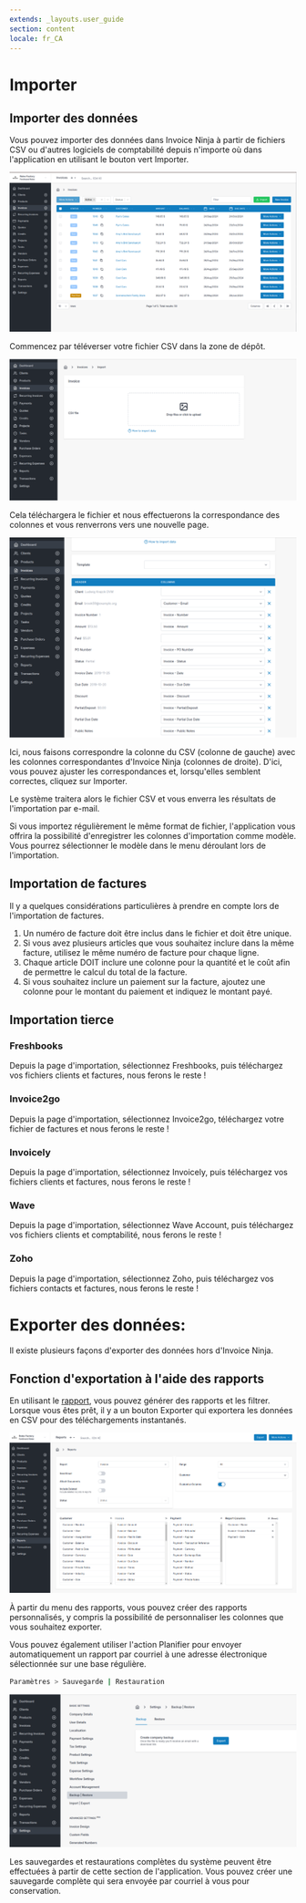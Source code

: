 ```yaml
---
extends: _layouts.user_guide
section: content
locale: fr_CA
---
```


# Importer

## Importer des données

Vous pouvez importer des données dans Invoice Ninja à partir de fichiers CSV ou d'autres logiciels de comptabilité depuis n'importe où dans l'application en utilisant le bouton vert Importer.

![alt text](/assets/images/settings/import_overview.png "Importations CSV")

Commencez par téléverser votre fichier CSV dans la zone de dépôt.

![alt text](/assets/images/settings/import_column_matching.png "Mappage CSV")

Cela téléchargera le fichier et nous effectuerons la correspondance des colonnes et vous renverrons vers une nouvelle page.

![alt text](/assets/images/settings/import_column_matching2.png "Mappage CSV")

Ici, nous faisons correspondre la colonne du CSV (colonne de gauche) avec les colonnes correspondantes d'Invoice Ninja (colonnes de droite). D'ici, vous pouvez ajuster les correspondances et, lorsqu'elles semblent correctes, cliquez sur Importer.

Le système traitera alors le fichier CSV et vous enverra les résultats de l'importation par e-mail.

<x-warning>
Si vous importez régulièrement le même format de fichier, l'application vous offrira la possibilité d'enregistrer les colonnes d'importation comme modèle. Vous pourrez sélectionner le modèle dans le menu déroulant lors de l'importation.
</x-warning>

## Importation de factures

Il y a quelques considérations particulières à prendre en compte lors de l'importation de factures.

1. Un numéro de facture doit être inclus dans le fichier et doit être unique.
2. Si vous avez plusieurs articles que vous souhaitez inclure dans la même facture, utilisez le même numéro de facture pour chaque ligne.
3. Chaque article DOIT inclure une colonne pour la quantité et le coût afin de permettre le calcul du total de la facture.
4. Si vous souhaitez inclure un paiement sur la facture, ajoutez une colonne pour le montant du paiement et indiquez le montant payé.

## Importation tierce

### Freshbooks

Depuis la page d'importation, sélectionnez Freshbooks, puis téléchargez vos fichiers clients et factures, nous ferons le reste !

### Invoice2go

Depuis la page d'importation, sélectionnez Invoice2go, téléchargez votre fichier de factures et nous ferons le reste !

### Invoicely

Depuis la page d'importation, sélectionnez Invoicely, puis téléchargez vos fichiers clients et factures, nous ferons le reste !

### Wave

Depuis la page d'importation, sélectionnez Wave Account, puis téléchargez vos fichiers clients et comptabilité, nous ferons le reste !

### Zoho

Depuis la page d'importation, sélectionnez Zoho, puis téléchargez vos fichiers contacts et factures, nous ferons le reste !

# Exporter des données:

Il existe plusieurs façons d'exporter des données hors d'Invoice Ninja.

## Fonction d'exportation à l'aide des rapports

En utilisant le [rapport](/fr_CA/reports), vous pouvez générer des rapports et les filtrer. Lorsque vous êtes prêt, il y a un bouton Exporter qui exportera les données en CSV pour des téléchargements instantanés.

![texte alternatif](/assets/images/settings/export_report.png "Exportations")

À partir du menu des rapports, vous pouvez créer des rapports personnalisés, y compris la possibilité de personnaliser les colonnes que vous souhaitez exporter.

Vous pouvez également utiliser l'action Planifier pour envoyer automatiquement un rapport par courriel à une adresse électronique sélectionnée sur une base régulière.

```bash
Paramètres > Sauvegarde | Restauration
```

![alt text](/assets/images/settings/export_backup.png "Sauvegarde")

Les sauvegardes et restaurations complètes du système peuvent être effectuées à partir de cette section de l'application. Vous pouvez créer une sauvegarde complète qui sera envoyée par courriel à vous pour conservation.
